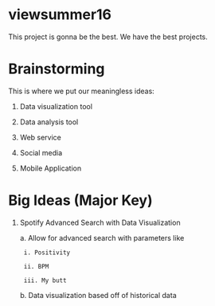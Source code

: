 # viewsummer16
This project is gonna be the best. We have the best projects.
# Brainstorming
This is where we put our meaningless ideas:

1. Data visualization tool

2. Data analysis tool

3. Web service

4. Social media

5. Mobile Application



# Big Ideas (Major Key)
1. Spotify Advanced Search with Data Visualization

	a. Allow for advanced search with parameters like

		i. Positivity

		ii. BPM

		iii. My butt

	b. Data visualization based off of historical data





